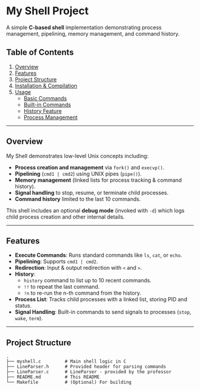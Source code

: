 # My Shell Project

A simple **C-based shell** implementation demonstrating process management, pipelining, memory management, and command history.

## Table of Contents
1. [Overview](#overview)
2. [Features](#features)
3. [Project Structure](#project-structure)
4. [Installation & Compilation](#installation--compilation)
5. [Usage](#usage)
   - [Basic Commands](#basic-commands)
   - [Built-in Commands](#built-in-commands)
   - [History Feature](#history-feature)
   - [Process Management](#process-management)
---

## Overview

My Shell demonstrates low-level Unix concepts including:

- **Process creation and management** via `fork()` and `execvp()`.
- **Pipelining** (`cmd1 | cmd2`) using UNIX pipes (`pipe()`).
- **Memory management** (linked lists for process tracking & command history).
- **Signal handling** to stop, resume, or terminate child processes.
- **Command history** limited to the last 10 commands.

This shell includes an optional **debug mode** (invoked with `-d`) which logs child process creation and other internal details.

---

## Features

- **Execute Commands**: Runs standard commands like `ls`, `cat`, or `echo`.
- **Pipelining**: Supports `cmd1 | cmd2`.
- **Redirection**: Input & output redirection with `<` and `>`.
- **History**:
  - `history` command to list up to 10 recent commands.
  - `!!` to repeat the last command.
  - `!n` to re-run the n-th command from the history.
- **Process List**: Tracks child processes with a linked list, storing PID and status.
- **Signal Handling**: Built-in commands to send signals to processes (`stop`, `wake`, `term`).

---

## Project Structure

```plaintext
.
├── myshell.c         # Main shell logic in C
├── LineParser.h      # Provided header for parsing commands
├── LineParser.c      # LineParser - provided by the professor
├── README.md         # This README
└── Makefile          # (Optional) For building
